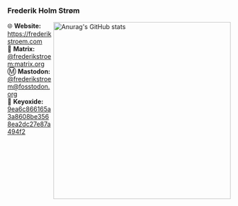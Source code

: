### Frederik Holm Strøm

[<img src="https://github-readme-stats.vercel.app/api?username=frederikstroem&show_icons=true&count_private=true&theme=gruvbox&hide_border=true&border_radius=20" width="400" align="right" title="Anurag's GitHub stats" alt="Anurag's GitHub stats">](https://github.com/anuraghazra/github-readme-stats)

🌐 **Website:** https://frederikstroem.com<br>
💬 **Matrix:** [@frederikstroem:matrix.org](https://matrix.to/#/@frederikstroem:matrix.org)<br>
Ⓜ️ **Mastodon:** [@frederikstroem@fosstodon.org](https://fosstodon.org/@frederikstroem)<br>
🔑 **Keyoxide:** [9ea6c866165a3a8608be3568ea2dc27e87a494f2](https://keyoxide.org/9ea6c866165a3a8608be3568ea2dc27e87a494f2)
